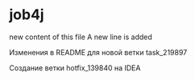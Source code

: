 # job4j
new content of this file
A new line is added

Изменения в README для новой ветки task_219897

Создание ветки hotfix_139840 на IDEA